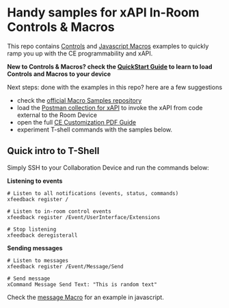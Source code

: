 # Handy samples for xAPI In-Room Controls & Macros

This repo contains [Controls](./controls) and [Javascript Macros](./macros) examples to quickly ramp you up with the CE programmability and xAPI. 

**New to Controls & Macros? check the [QuickStart Guide](./docs/QuickStart.md) to learn to load Controls and Macros to your device**

Next steps: done with the examples in this repo? here are a few suggestions
- check the [official Macro Samples repository](https://github.com/CiscoDevNet/roomdevices-macros-samples)
- load the [Postman collection for xAPI](https://github.com/CiscoDevNet/postman-xapi) to invoke the xAPI from code external to the Room Device
- open the full [CE Customization PDF Guide](https://www.cisco.com/c/dam/en/us/td/docs/telepresence/endpoint/ce92/sx-mx-dx-room-kit-customization-guide-ce92.pdf)
- experiment T-shell commands with the samples below.


## Quick intro to T-Shell

Simply SSH to your Collaboration Device and run the commands below:

**Listening to events**


```shell
# Listen to all notifications (events, status, commands)
xfeedback register /
```

```shell
# Listen to in-room control events
xfeedback register /Event/UserInterface/Extensions
```

```shell
# Stop listening
xfeedback deregisterall
```


**Sending messages**

```shell
# Listen to messages
xfeedback register /Event/Message/Send
```

```shell
# Send message
xCommand Message Send Text: "This is random text"
```

Check the [message Macro](macros/8-message.js) for an example in javascript.